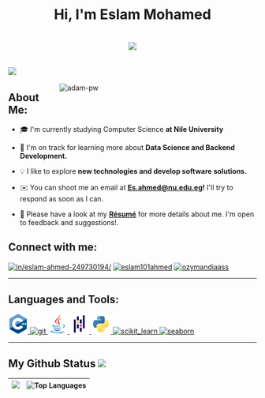 <h1 align="center"> Hi, I'm Eslam Mohamed    
  
  <img src="https://media.giphy.com/media/hvRJCLFzcasrR4ia7z/giphy.gif" width="30"><a href="https://github.com/404"><a/>
<br> 
  </h1>



  
 <img src="https://user-images.githubusercontent.com/73097560/115834477-dbab4500-a447-11eb-908a-139a6edaec5c.gif"></a>

<p><img align="right" src="https://github.com/Adam-pw/Adam-pw/blob/main/animation_500_kxa883sd.gif" alt="adam-pw" width="400px" /></p>

## About Me:

- 🎓 I'm currently studying Computer Science **at Nile University**

- 🌱 I'm on track for learning more about **Data Science and Backend Development.**

- 💡  I like to explore **new technologies and develop software solutions.**

- ✉️  You can shoot me an email at **Es.ahmed@nu.edu.eg!** I'll try to respond as soon as I can.

- 📄  Please have a look at my **[Résumé](https://nileuniversity-my.sharepoint.com/:b:/g/personal/es_ahmed_nu_edu_eg/EVNJcLfoHyFErm8f2-fXN9UBppgpuQo5HPNYLuOIrhHhAw?e=tpVyPx)** for more details about me. I'm open to feedback and suggestions!.


## Connect with me:
<p align="left">
<a href="https://www.linkedin.com/in/eslam-ahmed-249730194/" target="blank"><img align="center" src="https://raw.githubusercontent.com/rahuldkjain/github-profile-readme-generator/master/src/images/icons/Social/linked-in-alt.svg" alt="in/eslam-ahmed-249730194/" height="30" width="40" /></a>
<a href="https://kaggle.com/eslam101ahmed" target="blank"><img align="center" src="https://raw.githubusercontent.com/rahuldkjain/github-profile-readme-generator/master/src/images/icons/Social/kaggle.svg" alt="eslam101ahmed" height="30" width="40" /></a>
<a href="https://codeforces.com/profile/ozymandiaass" target="blank"><img align="center" src="https://raw.githubusercontent.com/rahuldkjain/github-profile-readme-generator/master/src/images/icons/Social/codeforces.svg" alt="ozymandiaass" height="30" width="40" /></a>
</p>

-----

## Languages and Tools:
<a href="https://www.w3schools.com/cpp/" target="_blank" rel="noreferrer"> <img src="https://raw.githubusercontent.com/devicons/devicon/master/icons/cplusplus/cplusplus-original.svg" alt="cplusplus" width="40" height="40"/> </a> <a href="https://git-scm.com/" target="_blank" rel="noreferrer"> <img src="https://www.vectorlogo.zone/logos/git-scm/git-scm-icon.svg" alt="git" width="40" height="40"/> </a> <a href="https://www.java.com" target="_blank" rel="noreferrer"> <img src="https://raw.githubusercontent.com/devicons/devicon/master/icons/java/java-original.svg" alt="java" width="40" height="40"/> </a> <a href="https://pandas.pydata.org/" target="_blank" rel="noreferrer"> <img src="https://raw.githubusercontent.com/devicons/devicon/2ae2a900d2f041da66e950e4d48052658d850630/icons/pandas/pandas-original.svg" alt="pandas" width="40" height="40"/> </a> <a href="https://www.python.org" target="_blank" rel="noreferrer"> <img src="https://raw.githubusercontent.com/devicons/devicon/master/icons/python/python-original.svg" alt="python" width="40" height="40"/> </a> <a href="https://scikit-learn.org/" target="_blank" rel="noreferrer"> <img src="https://upload.wikimedia.org/wikipedia/commons/0/05/Scikit_learn_logo_small.svg" alt="scikit_learn" width="40" height="40"/> </a> <a href="https://seaborn.pydata.org/" target="_blank" rel="noreferrer"> <img src="https://seaborn.pydata.org/_images/logo-mark-lightbg.svg" alt="seaborn" width="40" height="40"/> </a> 
</p>

-----


## My Github Status <img src="https://media.giphy.com/media/iY8CRBdQXODJSCERIr/giphy.gif" width="40">
| ![](https://github-readme-stats.vercel.app/api?username=sourabmaity&show_icons=true&bg_color=45,fc00ff,00dbde&title_color=fff&text_color=fff) | ![Top Languages](https://github-readme-stats.vercel.app/api/top-langs/?username=eslam21) |
| --- | --- |

